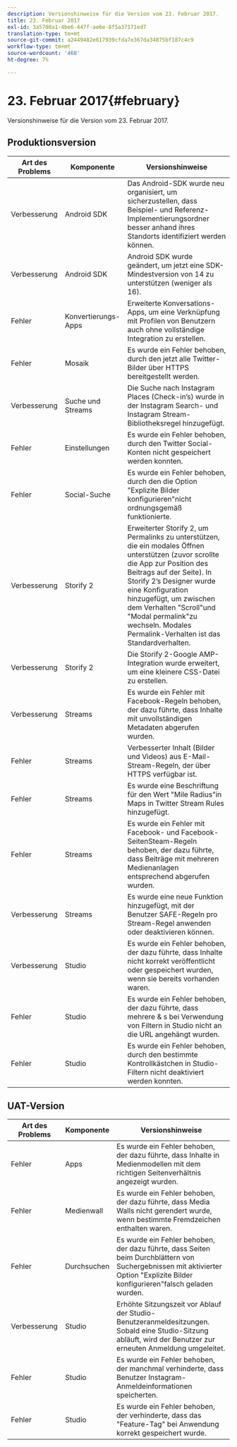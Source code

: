 ```yaml
---
description: Versionshinweise für die Version vom 23. Februar 2017.
title: 23. Februar 2017
exl-id: 3a5708a1-4be6-447f-ae6e-8f5a37171ed7
translation-type: tm+mt
source-git-commit: a2449482e617939cfda7e367da34875bf187c4c9
workflow-type: tm+mt
source-wordcount: '468'
ht-degree: 7%

---
```


# 23. Februar 2017{#february}

Versionshinweise für die Version vom 23. Februar 2017.

## Produktionsversion

| **Art des Problems** | **Komponente** | **Versionshinweise** |
|---|---|---|
| Verbesserung | Android SDK | Das Android-SDK wurde neu organisiert, um sicherzustellen, dass Beispiel- und Referenz-Implementierungsordner besser anhand ihres Standorts identifiziert werden können. |
| Verbesserung | Android SDK | Android SDK wurde geändert, um jetzt eine SDK-Mindestversion von 14 zu unterstützen (weniger als 16). |
| Fehler | Konvertierungs-Apps | Erweiterte Konversations-Apps, um eine Verknüpfung mit Profilen von Benutzern auch ohne vollständige Integration zu erstellen. |
| Fehler | Mosaik | Es wurde ein Fehler behoben, durch den jetzt alle Twitter-Bilder über HTTPS bereitgestellt werden. |
| Verbesserung | Suche und Streams | Die Suche nach Instagram Places (Check-in’s) wurde in der Instagram Search- und Instagram Stream-Bibliotheksregel hinzugefügt. |
| Fehler | Einstellungen | Es wurde ein Fehler behoben, durch den Twitter Social-Konten nicht gespeichert werden konnten. |
| Fehler | Social-Suche | Es wurde ein Fehler behoben, durch den die Option &quot;Explizite Bilder konfigurieren&quot;nicht ordnungsgemäß funktionierte. |
| Verbesserung | Storify 2 | Erweiterter Storify 2, um Permalinks zu unterstützen, die ein modales Öffnen unterstützen (zuvor scrollte die App zur Position des Beitrags auf der Seite). In Storify 2’s Designer wurde eine Konfiguration hinzugefügt, um zwischen dem Verhalten &quot;Scroll&quot;und &quot;Modal permalink&quot;zu wechseln. Modales Permalink-Verhalten ist das Standardverhalten. |
| Verbesserung | Storify 2 | Die Storify 2-Google AMP-Integration wurde erweitert, um eine kleinere CSS-Datei zu erstellen. |
| Verbesserung | Streams | Es wurde ein Fehler mit Facebook-Regeln behoben, der dazu führte, dass Inhalte mit unvollständigen Metadaten abgerufen wurden. |
| Fehler | Streams | Verbesserter Inhalt (Bilder und Videos) aus E-Mail-Stream-Regeln, der über HTTPS verfügbar ist. |
| Fehler | Streams | Es wurde eine Beschriftung für den Wert &quot;Mile Radius&quot;in Maps in Twitter Stream Rules hinzugefügt. |
| Fehler | Streams | Es wurde ein Fehler mit Facebook- und Facebook-SeitenSteam-Regeln behoben, der dazu führte, dass Beiträge mit mehreren Medienanlagen entsprechend abgerufen wurden. |
| Verbesserung | Streams | Es wurde eine neue Funktion hinzugefügt, mit der Benutzer SAFE-Regeln pro Stream-Regel anwenden oder deaktivieren können. |
| Verbesserung | Studio | Es wurde ein Fehler behoben, der dazu führte, dass Inhalte nicht korrekt veröffentlicht oder gespeichert wurden, wenn sie bereits vorhanden waren. |
| Fehler | Studio | Es wurde ein Fehler behoben, der dazu führte, dass mehrere &amp; s bei Verwendung von Filtern in Studio nicht an die URL angehängt wurden. |
| Fehler | Studio | Es wurde ein Fehler behoben, durch den bestimmte Kontrollkästchen in Studio-Filtern nicht deaktiviert werden konnten. |

## UAT-Version

| **Art des Problems** | **Komponente** | **Versionshinweise** |
|---|---|---|
| Fehler | Apps | Es wurde ein Fehler behoben, der dazu führte, dass Inhalte in Medienmodellen mit dem richtigen Seitenverhältnis angezeigt wurden. |
| Fehler | Medienwall | Es wurde ein Fehler behoben, der dazu führte, dass Media Walls nicht gerendert wurde, wenn bestimmte Fremdzeichen enthalten waren. |
| Fehler | Durchsuchen | Es wurde ein Fehler behoben, der dazu führte, dass Seiten beim Durchblättern von Suchergebnissen mit aktivierter Option &quot;Explizite Bilder konfigurieren&quot;falsch geladen wurden. |
| Verbesserung | Studio | Erhöhte Sitzungszeit vor Ablauf der Studio-Benutzeranmeldesitzungen. Sobald eine Studio-Sitzung abläuft, wird der Benutzer zur erneuten Anmeldung umgeleitet. |
| Fehler | Studio | Es wurde ein Fehler behoben, der manchmal verhinderte, dass Benutzer Instagram-Anmeldeinformationen speicherten. |
| Fehler | Studio | Es wurde ein Fehler behoben, der verhinderte, dass das &quot;Feature-Tag&quot; bei Anwendung korrekt gespeichert wurde. |
